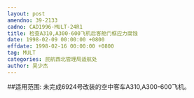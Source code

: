 ```yaml
---
layout: post
amendno: 39-2133
cadno: CAD1996-MULT-24R1
title: 检查A310,A300-600飞机后客舱门框应力腐蚀
date: 1998-02-09 00:00:00 +0800
effdate: 1998-02-16 00:00:00 +0800
tag: MULT
categories: 民航西北管理局适航处
author: 吴少杰
---
```


##适用范围:
未完成6924号改装的空中客车A310,A300-600飞机。

